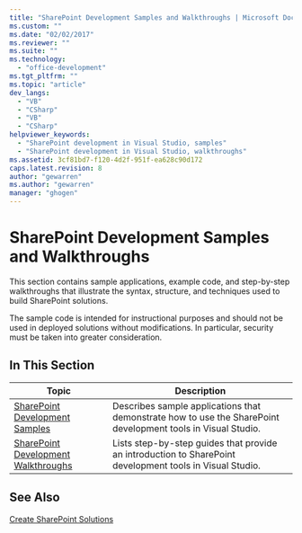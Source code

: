 ```yaml
---
title: "SharePoint Development Samples and Walkthroughs | Microsoft Docs"
ms.custom: ""
ms.date: "02/02/2017"
ms.reviewer: ""
ms.suite: ""
ms.technology: 
  - "office-development"
ms.tgt_pltfrm: ""
ms.topic: "article"
dev_langs: 
  - "VB"
  - "CSharp"
  - "VB"
  - "CSharp"
helpviewer_keywords: 
  - "SharePoint development in Visual Studio, samples"
  - "SharePoint development in Visual Studio, walkthroughs"
ms.assetid: 3cf81bd7-f120-4d2f-951f-ea628c90d172
caps.latest.revision: 8
author: "gewarren"
ms.author: "gewarren"
manager: "ghogen"
---
```

# SharePoint Development Samples and Walkthroughs
  This section contains sample applications, example code, and step-by-step walkthroughs that illustrate the syntax, structure, and techniques used to build SharePoint solutions.  
  
 The sample code is intended for instructional purposes and should not be used in deployed solutions without modifications. In particular, security must be taken into greater consideration.  
  
## In This Section  
  
|Topic|Description|  
|-----------|-----------------|  
|[SharePoint Development Samples](../sharepoint/sharepoint-development-samples.md)|Describes sample applications that demonstrate how to use the SharePoint development tools in Visual Studio.|  
|[SharePoint Development Walkthroughs](../sharepoint/sharepoint-development-walkthroughs.md)|Lists step-by-step guides that provide an introduction to SharePoint development tools in Visual Studio.|  
  
## See Also  
 [Create SharePoint Solutions](../sharepoint/create-sharepoint-solutions.md)  
  
  